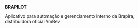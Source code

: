 **BRAPILOT**
 <p>Aplicativo para automação e gerenciamento interno da Brapira, distribuidora oficial AmBev</p>